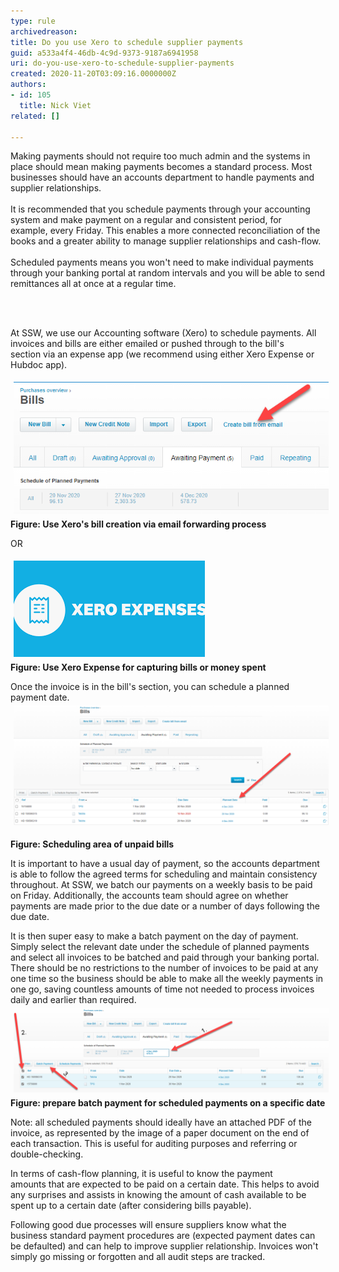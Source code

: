 ```yaml
---
type: rule
archivedreason: 
title: Do you use Xero to schedule supplier payments
guid: a533a4f4-46db-4c9d-9373-9187a6941958
uri: do-you-use-xero-to-schedule-supplier-payments
created: 2020-11-20T03:09:16.0000000Z
authors:
- id: 105
  title: Nick Viet
related: []

---
```



<p>​​​​​​​Making payments should not require too much admin and the systems in place should mean making payments becomes a standard process. Most businesses should have an accounts department to handle payments and supplier relationships.<br><br>It is recommended that you schedule payments through your accounting system and make payment on a regular and consistent period, for example, every Friday. This enables a more connected reconciliation of the books and a greater ability to manage supplier relationships and cash-flow.<br><br>Scheduled payments means you won't need to make individual payments through your banking portal at random intervals and you will be able to send remittances all at once at a regular time.<br></p>
<br><excerpt class='endintro'></excerpt><br>
<p>​At SSW, we use our Accounting software (Xero) to schedule payments. All invoices and bills are either emailed or pushed through to the bill's section via an expense app (we recommend using either Xero Expense or Hubdoc app). <br></p><p><img src="2020-11-20_14-47-54.png" alt="2020-11-20_14-47-54.png" style="margin:5px;" /><br><strong>Figure: Use Xero's bill creation via email forwarding process</strong></p><p><strong>​</strong>OR<br></p><p>​<img src="2020-11-20_15-09-45.png" alt="2020-11-20_15-09-45.png" style="margin:5px;" /><br><strong>Figure: Use Xero Expense for capturing bills or money spent</strong></p><p>Once the invoice is in the bill's section, you can schedule a planned payment date. <img src="2020-11-20_15-00-03.png" alt="2020-11-20_15-00-03.png" style="margin:5px;width:808px;" /><br></p><p><strong>Figure: Scheduling area of unpaid bills</strong></p><p>It is important to have a usual day of payment, so the accounts department is able to follow the agreed terms for scheduling and maintain consistency throughout. At SSW, we batch our payments on a weekly basis to be paid on Friday. Additionally, the accounts team should agree on whether payments are made prior to the due date or a number of days following the due date. <br></p><p>​It is then super easy to make a batch payment on the day of​ payment. Simply select the relevant date under the schedule of planned payments and select all invoices to be batched and paid through your banking portal. There should be no restrictions to the number of invoices to be paid at any one time so the business should be able to make all the weekly payments in one go, saving countless amounts of time not needed to process invoices daily and earlier than required.​<img src="2020-11-20_11-19-38.png" alt="2020-11-20_11-19-38.png" style="margin:5px;width:808px;" /><br><strong>Figure: prepare batch payment for scheduled payments on a specific date</strong><br></p><p>Note: all scheduled payments should ideally have an attached PDF of the invoice, as represented by the image of a paper document on the end of each transaction. This is useful for auditing purposes and referring or double-checking. <br></p><p>​In terms of cash-flow planning, it is useful to know the payment amounts that are expected to be paid on a certain date. This helps to avoid any surprises and assists in knowing the amount of cash available to be spent up to a certain date (after considering bills payable). <br></p><p>Following good due processes will ensure suppliers know what the business standard payment procedures are (expected payment dates can be defaulted) and can help to improve supplier relationship. Invoices won't simply go missing or forgotten and all audit steps are tracked. <br></p><p>​<br></p>


